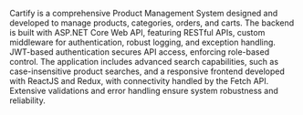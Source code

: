 Cartify is a comprehensive Product Management System designed and developed to manage products, categories, orders, and carts. The backend is built with ASP.NET Core Web API, featuring RESTful APIs, custom middleware for authentication, robust logging, and exception handling. JWT-based authentication secures API access, enforcing role-based control. The application includes advanced search capabilities, such as case-insensitive product searches, and a responsive frontend developed with ReactJS and Redux, with connectivity handled by the Fetch API. Extensive validations and error handling ensure system robustness and reliability.
